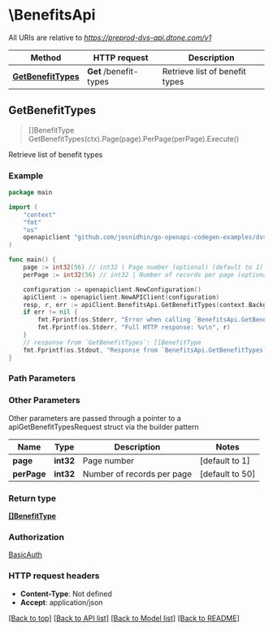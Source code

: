 # \BenefitsApi

All URIs are relative to *https://preprod-dvs-api.dtone.com/v1*

Method | HTTP request | Description
------------- | ------------- | -------------
[**GetBenefitTypes**](BenefitsApi.md#GetBenefitTypes) | **Get** /benefit-types | Retrieve list of benefit types



## GetBenefitTypes

> []BenefitType GetBenefitTypes(ctx).Page(page).PerPage(perPage).Execute()

Retrieve list of benefit types

### Example

```go
package main

import (
    "context"
    "fmt"
    "os"
    openapiclient "github.com/josnidhin/go-openapi-codegen-examples/dvsclient/dvsapi"
)

func main() {
    page := int32(56) // int32 | Page number (optional) (default to 1)
    perPage := int32(56) // int32 | Number of records per page (optional) (default to 50)

    configuration := openapiclient.NewConfiguration()
    apiClient := openapiclient.NewAPIClient(configuration)
    resp, r, err := apiClient.BenefitsApi.GetBenefitTypes(context.Background()).Page(page).PerPage(perPage).Execute()
    if err != nil {
        fmt.Fprintf(os.Stderr, "Error when calling `BenefitsApi.GetBenefitTypes``: %v\n", err)
        fmt.Fprintf(os.Stderr, "Full HTTP response: %v\n", r)
    }
    // response from `GetBenefitTypes`: []BenefitType
    fmt.Fprintf(os.Stdout, "Response from `BenefitsApi.GetBenefitTypes`: %v\n", resp)
}
```

### Path Parameters



### Other Parameters

Other parameters are passed through a pointer to a apiGetBenefitTypesRequest struct via the builder pattern


Name | Type | Description  | Notes
------------- | ------------- | ------------- | -------------
 **page** | **int32** | Page number | [default to 1]
 **perPage** | **int32** | Number of records per page | [default to 50]

### Return type

[**[]BenefitType**](BenefitType.md)

### Authorization

[BasicAuth](../README.md#BasicAuth)

### HTTP request headers

- **Content-Type**: Not defined
- **Accept**: application/json

[[Back to top]](#) [[Back to API list]](../README.md#documentation-for-api-endpoints)
[[Back to Model list]](../README.md#documentation-for-models)
[[Back to README]](../README.md)

